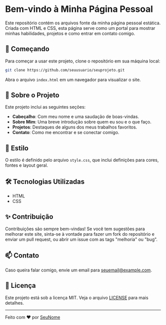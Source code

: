 
# Bem-vindo à Minha Página Pessoal

Este repositório contém os arquivos fonte da minha página pessoal estática. Criada com HTML e CSS, esta página serve como um portal para mostrar minhas habilidades, projetos e como entrar em contato comigo.

## 🚀 Começando

Para começar a usar este projeto, clone o repositório em sua máquina local:

```bash
git clone https://github.com/seuusuario/seuprojeto.git
```

Abra o arquivo `index.html` em um navegador para visualizar o site.

## 📄 Sobre o Projeto

Este projeto inclui as seguintes seções:

- **Cabeçalho**: Com meu nome e uma saudação de boas-vindas.
- **Sobre Mim**: Uma breve introdução sobre quem eu sou e o que faço.
- **Projetos**: Destaques de alguns dos meus trabalhos favoritos.
- **Contato**: Como me encontrar e se conectar comigo.

## 🎨 Estilo

O estilo é definido pelo arquivo `style.css`, que inclui definições para cores, fontes e layout geral.

## 🛠️ Tecnologias Utilizadas

- HTML
- CSS

## ✨ Contribuição

Contribuições são sempre bem-vindas! Se você tem sugestões para melhorar este site, sinta-se à vontade para fazer um fork do repositório e enviar um pull request, ou abrir um issue com as tags "melhoria" ou "bug".

## 📫 Contato

Caso queira falar comigo, envie um email para [seuemail@example.com](mailto:seuemail@example.com).

## 📝 Licença

Este projeto está sob a licença MIT. Veja o arquivo [LICENSE](LICENSE) para mais detalhes.

---

Feito com ❤️ por [SeuNome](https://github.com/seuusuario)
